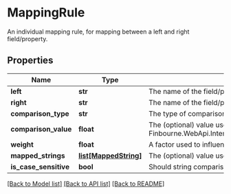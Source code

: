 # MappingRule

An individual mapping rule, for mapping between a left and right field/property.

## Properties
Name | Type | Description | Notes
------------ | ------------- | ------------- | -------------
**left** | **str** | The name of the field/property in the left resource (e.g. a transaction) | [optional] 
**right** | **str** | The name of the field/property in the right resource (e.g. a transaction) | [optional] 
**comparison_type** | **str** | The type of comparison to be performed | [optional] 
**comparison_value** | **float** | The (optional) value used with Finbourne.WebApi.Interface.Dto.Mappings.MappingRule.ComparisonType | [optional] 
**weight** | **float** | A factor used to influence the importance of this item. | [optional] 
**mapped_strings** | [**list[MappedString]**](MappedString.md) | The (optional) value used to map string values. | [optional] 
**is_case_sensitive** | **bool** | Should string comparisons take case into account, defaults to &#x60;false&#x60;. | [optional] 

[[Back to Model list]](../README.md#documentation-for-models) [[Back to API list]](../README.md#documentation-for-api-endpoints) [[Back to README]](../README.md)


